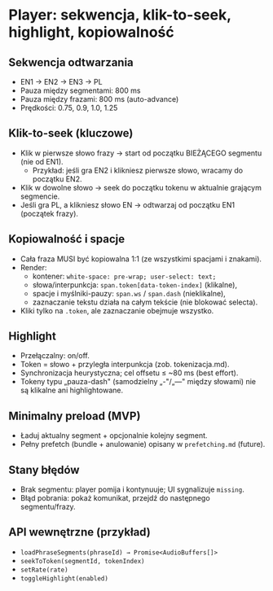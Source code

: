 # Player: sekwencja, klik-to-seek, highlight, kopiowalność

## Sekwencja odtwarzania
- EN1 → EN2 → EN3 → PL
- Pauza między segmentami: 800 ms
- Pauza między frazami: 800 ms (auto-advance)
- Prędkości: 0.75, 0.9, 1.0, 1.25

## Klik-to-seek (kluczowe)
- Klik w pierwsze słowo frazy → start od początku BIEŻĄCEGO segmentu (nie od EN1).
  - Przykład: jeśli gra EN2 i klikniesz pierwsze słowo, wracamy do początku EN2.
- Klik w dowolne słowo → seek do początku tokenu w aktualnie grającym segmencie.
- Jeśli gra PL, a klikniesz słowo EN → odtwarzaj od początku EN1 (początek frazy).

## Kopiowalność i spacje
- Cała fraza MUSI być kopiowalna 1:1 (ze wszystkimi spacjami i znakami).
- Render:
  - kontener: `white-space: pre-wrap; user-select: text;`
  - słowa/interpunkcja: `span.token[data-token-index]` (klikalne),
  - spacje i myślniki-pauzy: `span.ws` / `span.dash` (nieklikalne),
  - zaznaczanie tekstu działa na całym tekście (nie blokować selecta).
- Kliki tylko na `.token`, ale zaznaczanie obejmuje wszystko.

## Highlight
- Przełączalny: on/off.
- Token = słowo + przyległa interpunkcja (zob. tokenizacja.md).
- Synchronizacja heurystyczna; cel offsetu ≤ ~80 ms (best effort).
- Tokeny typu „pauza-dash" (samodzielny „-"/„—" między słowami) nie są klikalne ani highlightowane.

## Minimalny preload (MVP)
- Ładuj aktualny segment + opcjonalnie kolejny segment.
- Pełny prefetch (bundle + anulowanie) opisany w `prefetching.md` (future).

## Stany błędów
- Brak segmentu: player pomija i kontynuuje; UI sygnalizuje `missing`.
- Błąd pobrania: pokaż komunikat, przejdź do następnego segmentu/frazy.

## API wewnętrzne (przykład)
- `loadPhraseSegments(phraseId) → Promise<AudioBuffers[]>`
- `seekToToken(segmentId, tokenIndex)`
- `setRate(rate)`
- `toggleHighlight(enabled)`

